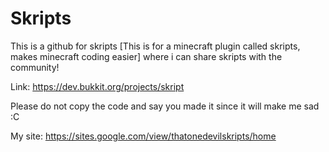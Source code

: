 # Skripts
This is a github for skripts [This is for a minecraft plugin called skripts, makes minecraft coding easier] where i can share skripts with the community!

Link: https://dev.bukkit.org/projects/skript

Please do not copy the code and say you made it since it will make me sad :C

My site:
  https://sites.google.com/view/thatonedevilskripts/home
